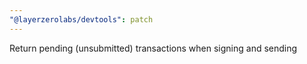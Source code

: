 ```yaml
---
"@layerzerolabs/devtools": patch
---
```


Return pending (unsubmitted) transactions when signing and sending
